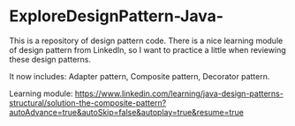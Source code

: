 # ExploreDesignPattern-Java-

This is a repository of design pattern code. There is a nice learning module of design pattern from LinkedIn, so I want to practice a little when reviewing these design patterns.

It now includes: Adapter pattern, Composite pattern, Decorator pattern.

Learning module:
https://www.linkedin.com/learning/java-design-patterns-structural/solution-the-composite-pattern?autoAdvance=true&autoSkip=false&autoplay=true&resume=true
